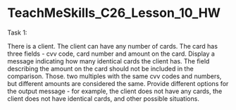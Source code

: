 # TeachMeSkills_C26_Lesson_10_HW


Task 1:

There is a client.
The client can have any number of cards.
The card has three fields - cvv code, card number and amount on the card.
Display a message indicating how many identical cards the client has.
The field describing the amount on the card should not be included in the comparison.
Those. two multiples with the same cvv codes and numbers, but different amounts are considered the same.
Provide different options for the output message - for example, the client does not have any cards, the client does not have identical cards, and other possible situations.
